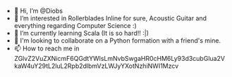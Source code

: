 - 👋 Hi, I’m @Diobs
- 👀 I’m interested in Rollerblades Inline for sure, Acoustic Guitar and everything regarding Computer Science :)
- 🌱 I’m currently learning Scala (It is so hard!! :|)
- 💞️ I'm looking to collaborate on a Python formation with a friend's mine.
- 📫 How to reach me in ZGlvZ2VuZXNicmF6QGdtYWlsLmNvbSwgaHR0cHM6Ly93d3cubGlua2VkaW4uY29tL2luL2Rpb2dlbmVzLWJyYXotNzhiNWI1Mzcv

<!---
Diobs/Diobs is a ✨ special ✨ repository because its `README.md` (this file) appears on your GitHub profile.
You can click the Preview link to take a look at your changes.
--->
